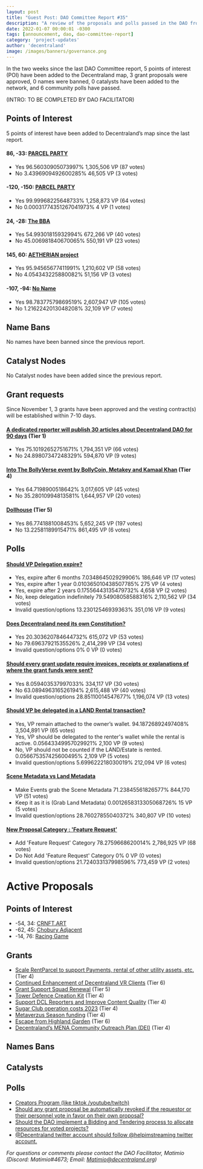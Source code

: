 ```yaml
---
layout: post
title: "Guest Post: DAO Committee Report #35"
description: "A review of the proposals and polls passed in the DAO from November 1 through November 15".
date: 2022-01-07 00:00:01 -0300
tags: [announcement, dao, dao-committee-report]
category: 'project-updates'
author: 'decentraland'
image: /images/banners/governance.png
---
```


In the two weeks since the last DAO Committee report, 5 points of interest (POI) have been added to the Decentraland map, 3 grant proposals were approved, 0 names were banned, 0 catalysts have been added to the network, and 6 community polls have passed.

(INTRO: TO BE COMPLETED BY DAO FACILITATOR)

## Points of Interest
5 points of interest have been added to Decentraland’s map since the last report.


#### 86, -33: [PARCEL PARTY](https://governance.decentraland.org/proposal/?id=bfbbfdd0-5d87-11ed-9128-d95e3b6d7912)

* Yes 96.56030905073997% 1,305,506 VP (87 votes)
* No 3.4396909492600285% 46,505 VP (3 votes)


#### -120, -150: [PARCEL PARTY](https://governance.decentraland.org/proposal/?id=7d8e1de0-5d86-11ed-9128-d95e3b6d7912)

* Yes 99.99968225648733% 1,258,873 VP (64 votes)
* No 0.00031774351267041973% 4 VP (1 votes)


#### 24, -28: [The BBA](https://governance.decentraland.org/proposal/?id=9dafcfd0-5c99-11ed-9128-d95e3b6d7912)

* Yes 54.99301815932994% 672,266 VP (40 votes)
* No 45.006981840670065% 550,191 VP (23 votes)


#### 145, 60: [AETHERIAN project](https://governance.decentraland.org/proposal/?id=1928a480-5c26-11ed-9128-d95e3b6d7912)

* Yes 95.94565677411991% 1,210,602 VP (58 votes)
* No 4.054343225880082% 51,156 VP (3 votes)


#### -107, -94: [No Name](https://governance.decentraland.org/proposal/?id=7a4aff00-566e-11ed-be45-c5d5549af004)

* Yes 98.78377579869519% 2,607,947 VP (105 votes)
* No 1.2162242013048208% 32,109 VP (7 votes)


## Name Bans

No names have been banned since the previous report.

## Catalyst Nodes
No Catalyst nodes have been added since the previous report.


## Grant requests
Since November 1, 3 grants have been approved and the vesting contract(s) will be established within 7-10 days.


#### [A dedicated reporter will publish 30 articles about Decentraland DAO for 90 days](https://governance.decentraland.org/proposal/?id=aaabc360-5c17-11ed-9128-d95e3b6d7912) (Tier 1)

* Yes 75.10192652751671% 1,794,351 VP (66 votes)
* No 24.89807347248329% 594,870 VP (9 votes)


#### [Into The BollyVerse event by BollyCoin, Metakey and Kamaal Khan](https://governance.decentraland.org/proposal/?id=d806c170-5541-11ed-be45-c5d5549af004) (Tier 4)

* Yes 64.7198900518642% 3,017,605 VP (45 votes)
* No 35.28010994813581% 1,644,957 VP (20 votes)


#### [Dollhouse](https://governance.decentraland.org/proposal/?id=c4288b70-53de-11ed-be45-c5d5549af004) (Tier 5)

* Yes 86.7741881008453% 5,652,245 VP (197 votes)
* No 13.22581189915471% 861,495 VP (6 votes)


## Polls

#### [Should VP Delegation expire?](https://governance.decentraland.org/proposal/?id=21f021b0-5e0b-11ed-9128-d95e3b6d7912)

* Yes, expire after 6 months 7.034864502929906% 186,646 VP (17 votes)
* Yes, expire after 1 year 0.010365010438507785% 275 VP (4 votes)
* Yes, expire after 2 years 0.17556443135479732% 4,658 VP (2 votes)
* No, keep delegation indefinitely 79.54908058588316% 2,110,562 VP (34 votes)
* Invalid question/options 13.23012546939363% 351,016 VP (9 votes)


#### [Does Decentraland need its own Сonstitution?](https://governance.decentraland.org/proposal/?id=c2567370-5db6-11ed-9128-d95e3b6d7912)

* Yes 20.303620784644732% 615,072 VP (53 votes)
* No 79.69637921535526% 2,414,299 VP (34 votes)
* Invalid question/options 0% 0 VP (0 votes)


#### [Should every grant update require invoices, receipts or explanations of where the grant funds were sent?](https://governance.decentraland.org/proposal/?id=31172150-5d36-11ed-9128-d95e3b6d7912)

* Yes 8.059403537997033% 334,117 VP (30 votes)
* No 63.089496316526194% 2,615,488 VP (40 votes)
* Invalid question/options 28.85110014547677% 1,196,074 VP (13 votes)


#### [Should VP be delegated in a LAND Rental transaction?](https://governance.decentraland.org/proposal/?id=b21c30c0-5af6-11ed-8d3a-4fd4826afe14)

* Yes, VP remain attached to the owner’s wallet. 94.18726892497408% 3,504,891 VP (65 votes)
* Yes, VP should be delegated to the renter&#39;s wallet while the rental is active. 0.05643349957029921% 2,100 VP (9 votes)
* No, VP should not be counted if the LAND/Estate is rented. 0.056675357425600495% 2,109 VP (5 votes)
* Invalid question/options 5.699622218030019% 212,094 VP (6 votes)


#### [Scene Metadata vs Land Metadata](https://governance.decentraland.org/proposal/?id=e765d930-5adc-11ed-8d3a-4fd4826afe14)

* Make Events grab the Scene Metadata 71.23845561826577% 844,170 VP (51 votes)
* Keep it as it is (Grab Land Metadata) 0.0012658313305068726% 15 VP (5 votes)
* Invalid question/options 28.76027855040372% 340,807 VP (10 votes)


#### [New Proposal Category : &#39;Feature Request’](https://governance.decentraland.org/proposal/?id=da572560-5847-11ed-be45-c5d5549af004)

* Add &#39;Feature Request&#39; Category 78.2759668620014% 2,786,925 VP (68 votes)
* Do Not Add &#39;Feature Request&#39; Category 0% 0 VP (0 votes)
* Invalid question/options 21.724033137998596% 773,459 VP (2 votes)



# Active Proposals

## Points of Interest

* -54, 34: [CRNFT.ART](https://governance.decentraland.org/proposal/?id=5c8b7aa0-610c-11ed-bf97-7dbf9f54c71d)
* -62, 45: [Chobury Adjacent ](https://governance.decentraland.org/proposal/?id=f1be9880-6055-11ed-bf97-7dbf9f54c71d)
* -14, 76: [Racing Game](https://governance.decentraland.org/proposal/?id=76ba1a20-5f00-11ed-bd2d-2549553084d0)

## Grants

* [Scale RentParcel to support Payments, rental of other utility assets, etc.](https://governance.decentraland.org/proposal/?id=e8ec39b0-6140-11ed-bf97-7dbf9f54c71d) (Tier 4)
* [Continued Enhancement of Decentraland VR Clients](https://governance.decentraland.org/proposal/?id=b7a5bb60-5fd8-11ed-9e27-9944727da95a) (Tier 6)
* [Grant Support Squad Renewal](https://governance.decentraland.org/proposal/?id=c5c2f9a0-5fa7-11ed-9e27-9944727da95a) (Tier 5)
* [Tower Defence Creation Kit](https://governance.decentraland.org/proposal/?id=f92e37a0-5ee9-11ed-9128-d95e3b6d7912) (Tier 4)
* [Support DCL Reporters and Improve Content Quality](https://governance.decentraland.org/proposal/?id=2d49ad30-5eb8-11ed-9128-d95e3b6d7912) (Tier 4)
* [Sugar Club operation costs 2023](https://governance.decentraland.org/proposal/?id=31597b30-5c6a-11ed-9128-d95e3b6d7912) (Tier 4)
* [Metaverzus Season funding](https://governance.decentraland.org/proposal/?id=5c5e2220-5bb3-11ed-9128-d95e3b6d7912) (Tier 4)
* [Escape from Highland Garden](https://governance.decentraland.org/proposal/?id=6a806e60-599e-11ed-be45-c5d5549af004) (Tier 6)
* [Decentraland’s MENA Community Outreach Plan (DEI)](https://governance.decentraland.org/proposal/?id=bea66a80-5926-11ed-be45-c5d5549af004) (Tier 4)

## Names Bans


## Catalysts


## Polls

* [Creators Program (like tiktok /youtube/twitch)](https://governance.decentraland.org/proposal/?id=25984db0-6072-11ed-bf97-7dbf9f54c71d)
* [Should any grant proposal be automatically revoked if the requestor or their personnel vote in favor on their own proposal?](https://governance.decentraland.org/proposal/?id=e5ca1a90-606e-11ed-bf97-7dbf9f54c71d)
* [Should the DAO implement a Bidding and Tendering process to allocate resources for voted projects?](https://governance.decentraland.org/proposal/?id=ce730570-6053-11ed-bf97-7dbf9f54c71d)
* [@Decentraland twitter account should follow @helpimstreaming twitter account.](https://governance.decentraland.org/proposal/?id=50295240-5f6e-11ed-9e27-9944727da95a)

*For questions or comments please contact the DAO Facilitator, Matimio (Discord: Matimio#4673; Email: [Matimio@decentraland.org](mailto:Matimio@decentraland.org))*